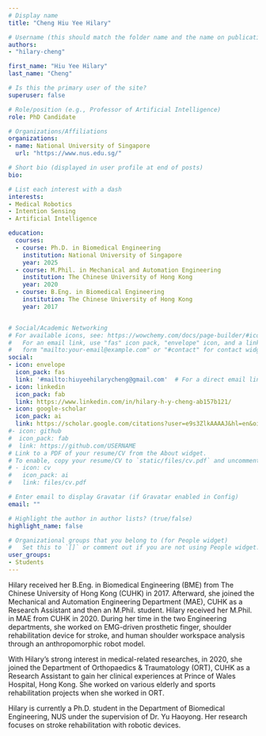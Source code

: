 ```yaml
---
# Display name
title: "Cheng Hiu Yee Hilary"

# Username (this should match the folder name and the name on publications)
authors:
- "hilary-cheng"

first_name: "Hiu Yee Hilary"
last_name: "Cheng"

# Is this the primary user of the site?
superuser: false

# Role/position (e.g., Professor of Artificial Intelligence)
role: PhD Candidate

# Organizations/Affiliations
organizations:
- name: National University of Singapore
  url: "https://www.nus.edu.sg/"

# Short bio (displayed in user profile at end of posts)
bio: 

# List each interest with a dash
interests:
- Medical Robotics
- Intention Sensing
- Artificial Intelligence

education:
  courses:
  - course: Ph.D. in Biomedical Engineering
    institution: National University of Singapore
    year: 2025
  - course: M.Phil. in Mechanical and Automation Engineering
    institution: The Chinese University of Hong Kong
    year: 2020
  - course: B.Eng. in Biomedical Engineering
    institution: The Chinese University of Hong Kong
    year: 2017


# Social/Academic Networking
# For available icons, see: https://wowchemy.com/docs/page-builder/#icons
#   For an email link, use "fas" icon pack, "envelope" icon, and a link in the
#   form "mailto:your-email@example.com" or "#contact" for contact widget.
social:
- icon: envelope
  icon_pack: fas
  link: '#mailto:hiuyeehilarycheng@gmail.com'  # For a direct email link, use "mailto:test@example.org".
- icon: linkedin
  icon_pack: fab
  link: https://www.linkedin.com/in/hilary-h-y-cheng-ab157b121/
- icon: google-scholar
  icon_pack: ai
  link: https://scholar.google.com/citations?user=e9s3ZlkAAAAJ&hl=en&oi=ao
#- icon: github
#  icon_pack: fab
#  link: https://github.com/USERNAME
# Link to a PDF of your resume/CV from the About widget.
# To enable, copy your resume/CV to `static/files/cv.pdf` and uncomment the lines below.
# - icon: cv
#   icon_pack: ai
#   link: files/cv.pdf

# Enter email to display Gravatar (if Gravatar enabled in Config)
email: ""

# Highlight the author in author lists? (true/false)
highlight_name: false

# Organizational groups that you belong to (for People widget)
#   Set this to `[]` or comment out if you are not using People widget.
user_groups:
- Students
---
```


Hilary received her B.Eng. in Biomedical Engineering (BME) from The Chinese University of Hong Kong (CUHK) in 2017. Afterward, she joined the Mechanical and Automation Engineering Department (MAE), CUHK as a Research Assistant and then an M.Phil. student. Hilary received her M.Phil. in MAE from CUHK in 2020. During her time in the two Engineering departments, she worked on EMG-driven prosthetic finger, shoulder rehabilitation device for stroke, and human shoulder workspace analysis through an anthropomorphic robot model.

With Hilary’s strong interest in medical-related researches, in 2020, she joined the Department of Orthopaedics & Traumatology (ORT), CUHK as a Research Assistant to gain her clinical experiences at Prince of Wales Hospital, Hong Kong. She worked on various elderly and sports rehabilitation projects when she worked in ORT.

Hilary is currently a Ph.D. student in the Department of Biomedical Engineering, NUS under the supervision of Dr. Yu Haoyong. Her research focuses on stroke rehabilitation with robotic devices.
